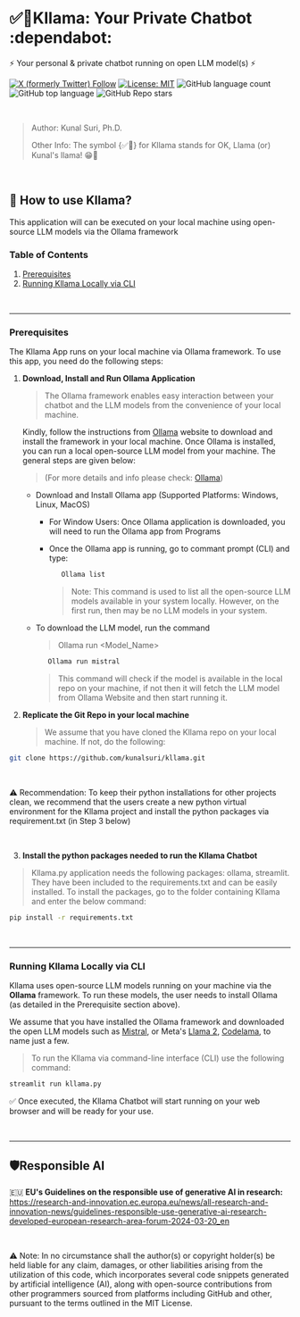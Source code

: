 # ✅🦙Kllama: Your Private Chatbot :dependabot:

⚡ Your personal & private chatbot running on open LLM model(s) ⚡

[![X (formerly Twitter) Follow](https://img.shields.io/twitter/follow/kunalsuri)](https://twitter.com/kunalsuri)
[![License: MIT](https://img.shields.io/badge/License-MIT-yellow.svg)](https://opensource.org/licenses/MIT)
![GitHub language count](https://img.shields.io/github/languages/count/kunalsuri/kllama)
![GitHub top language](https://img.shields.io/github/languages/top/kunalsuri/kllama?color=yellow)
![GitHub Repo stars](https://img.shields.io/github/stars/kunalsuri/kllama)



<br>

> Author: Kunal Suri, Ph.D.
>
> Other Info: The symbol {✅🦙} for Kllama stands for OK, Llama (or) Kunal's llama! 😁🙏

<br>

## 🚀 How to use Kllama?
This application will can be executed on your local machine using open-source LLM models via the Ollama framework

### Table of Contents
1. [Prerequisites](#Prerequisites)
2. [Running Kllama Locally via CLI](#Running-Kllama-Locally-CLI)

<br>

---

### Prerequisites

The Kllama App runs on your local machine via Ollama framework. To use this app, you need do the following steps:

1. **Download, Install and Run Ollama Application**

   > The Ollama framework enables easy interaction between your chatbot and the LLM models from the convenience of your local machine.
   
   Kindly, follow the instructions from [Ollama](https://ollama.com/) website to download and install the framework in your local machine. Once Ollama is installed, you can run a local open-source LLM model from your machine. The general steps are given below:

   > (For more details and info please check: [Ollama](https://ollama.com/))


   - Download and Install Ollama app (Supported Platforms: Windows, Linux, MacOS)
      
      - For Window Users: Once Ollama application is downloaded, you will need to run the Ollama app from Programs
      
      - Once the Ollama app is running, go to commant prompt (CLI) and type:
        
        ```bash
           Ollama list
        ```
        > Note: This command is used to list all the open-source LLM models available in your system locally. However, on the first run, then may be no LLM models in your system.

    
   - To download the LLM model, run the command
     >  Ollama run <Model_Name>
     
       ```bash
          Ollama run mistral
       ```
     
     > This command will check if the model is available in the local repo on your machine, if not then it will fetch the LLM model from Ollama Website and then start running it.

   
2. **Replicate the Git Repo in your local machine**

   > We assume that you have cloned the Kllama repo on your local machine. If not, do the following:

```bash
git clone https://github.com/kunalsuri/kllama.git
```

<br>

⚠️ Recommendation: To keep their python installations for other projects clean, we recommend that the users create a new python virtual environment for the Kllama project and install the python packages via requirement.txt (in Step 3 below)

<br>

3. **Install the python packages needed to run the Kllama Chatbot**

> Kllama.py application needs the following packages: ollama, streamlit. They have been included to the requirements.txt and can be easily installed. To install the packages, go to the folder containing Kllama and enter the below command:

```bash
pip install -r requirements.txt
```

<br>

---

### Running Kllama Locally via CLI
Kllama uses open-source LLM models running on your machine via the **Ollama** framework. To run these models, the user needs to install Ollama (as detailed in the Prerequisite section above). 

We assume that you have installed the Ollama framework and downloaded the open LLM models such as [Mistral](https://mistral.ai/technology/#models), or Meta's [Llama 2](https://llama.meta.com/), [Codelama](https://ai.meta.com/blog/code-llama-large-language-model-coding/), to name just a few.

> To run the Kllama via command-line interface (CLI) use the following command: 

```bash
streamlit run kllama.py
```

✅ Once executed, the Kllama Chatbot will start running on your web browser and will be ready for your use.

<br>

---

## 🛡️Responsible AI 
:european_union: **EU's Guidelines on the responsible use of generative AI in research:** https://research-and-innovation.ec.europa.eu/news/all-research-and-innovation-news/guidelines-responsible-use-generative-ai-research-developed-european-research-area-forum-2024-03-20_en

<br>

⚠️ Note: In no circumstance shall the author(s) or copyright holder(s) be held liable for any claim, damages, or other liabilities arising from the utilization of this code, which incorporates several code snippets generated by artificial intelligence (AI), along with open-source contributions from other programmers sourced from platforms including GitHub and other, pursuant to the terms outlined in the MIT License.

